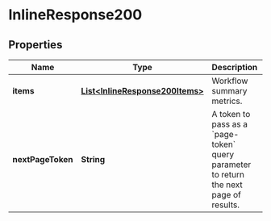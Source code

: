 

# InlineResponse200

## Properties

Name | Type | Description | Notes
------------ | ------------- | ------------- | -------------
**items** | [**List&lt;InlineResponse200Items&gt;**](InlineResponse200Items.md) | Workflow summary metrics. | 
**nextPageToken** | **String** | A token to pass as a &#x60;page-token&#x60; query parameter to return the next page of results. | 



